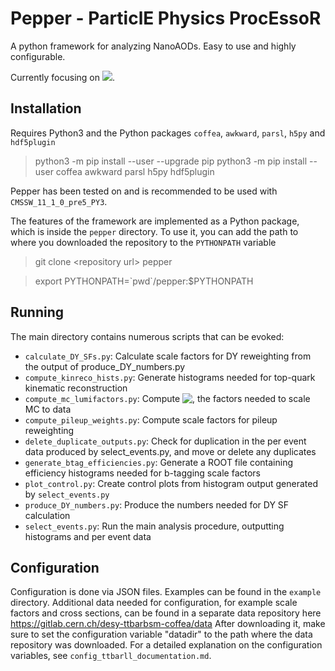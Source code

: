 # Pepper - ParticlE Physics ProcEssoR
A python framework for analyzing NanoAODs. Easy to use and highly configurable.

Currently focusing on <img src="https://latex.codecogs.com/gif.latex?\mathrm{t\bar{t}}\rightarrow\mathrm{ll\nu\nu}" />.

## Installation
Requires Python3 and the Python packages `coffea`, `awkward`, `parsl`, `h5py` and `hdf5plugin`

> python3 -m pip install --user --upgrade pip
> python3 -m pip install --user coffea awkward parsl h5py hdf5plugin

Pepper has been tested on and is recommended to be used with `CMSSW_11_1_0_pre5_PY3`.

The features of the framework are implemented as a Python package, which is inside the `pepper` directory. To use it, you can add the path to where you downloaded the repository to the `PYTHONPATH` variable

> git clone \<repository url\> pepper

> export PYTHONPATH=\`pwd\`/pepper:$PYTHONPATH



## Running
The main directory contains numerous scripts that can be evoked:

 - `calculate_DY_SFs.py`: Calculate scale factors for DY reweighting from the output of produce_DY_numbers.py
 - `compute_kinreco_hists.py`: Generate histograms needed for top-quark kinematic reconstruction
 - `compute_mc_lumifactors.py`: Compute <img align="top" src="https://latex.codecogs.com/gif.latex?{\cal L}\sigma/\sum w_{\mathrm{gen}}" />, the factors needed to scale MC to data
 - `compute_pileup_weights.py`: Compute scale factors for pileup reweighting
 - `delete_duplicate_outputs.py`: Check for duplication in the per event data produced by select_events.py, and move or delete any duplicates
 - `generate_btag_efficiencies.py`: Generate a ROOT file containing efficiency histograms needed for b-tagging scale factors
 - `plot_control.py`: Create control plots from histogram output generated by `select_events.py`
 - `produce_DY_numbers.py`: Produce the numbers needed for DY SF calculation
 - `select_events.py`: Run the main analysis procedure, outputting histograms and per event data



## Configuration
Configuration is done via JSON files. Examples can be found in the `example` directory. Additional data needed for configuration, for example scale factors and cross sections, can be found in a separate data repository here https://gitlab.cern.ch/desy-ttbarbsm-coffea/data
After downloading it, make sure to set the configuration variable "datadir" to the path where the data repository was downloaded.
For a detailed explanation on the configuration variables, see `config_ttbarll_documentation.md`.
